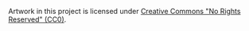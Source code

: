 Artwork in this project is licensed under [Creative Commons "No Rights Reserved" (CC0)](https://creativecommons.org/publicdomain/zero/1.0/).
